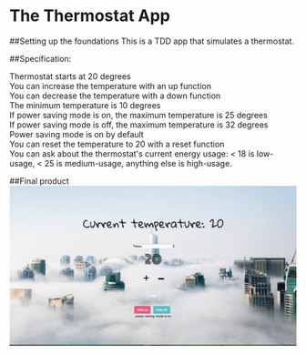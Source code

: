 # The Thermostat App

##Setting up the foundations
This is a TDD app that simulates a thermostat.

##Specification:

Thermostat starts at 20 degrees<br>
You can increase the temperature with an up function<br>
You can decrease the temperature with a down function<br>
The minimum temperature is 10 degrees<br>
If power saving mode is on, the maximum temperature is 25 degrees<br>
If power saving mode is off, the maximum temperature is 32 degrees<br>
Power saving mode is on by default<br>
You can reset the temperature to 20 with a reset function<br>
You can ask about the thermostat's current energy usage: < 18 is low-usage, < 25 is medium-usage, anything else is high-usage.<br>

##Final product
![alt text](IMG/styled.png "thermostat app")
